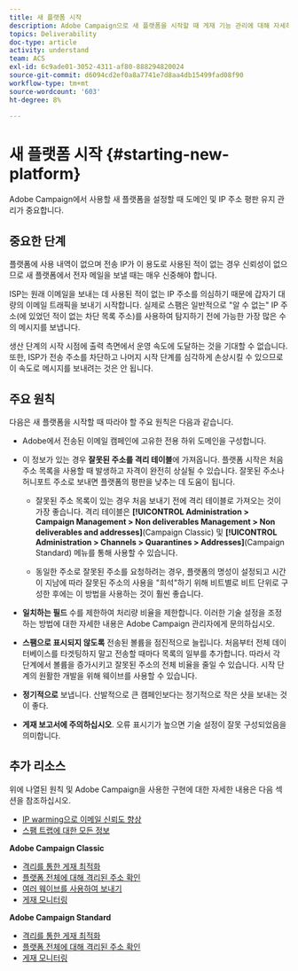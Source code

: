 ```yaml
---
title: 새 플랫폼 시작
description: Adobe Campaign으로 새 플랫폼을 시작할 때 게재 기능 관리에 대해 자세히 알아보십시오.
topics: Deliverability
doc-type: article
activity: understand
team: ACS
exl-id: 6c9ade01-3052-4311-af80-888294820024
source-git-commit: d6094cd2ef0a8a7741e7d8aa4db15499fad08f90
workflow-type: tm+mt
source-wordcount: '603'
ht-degree: 8%

---
```


# 새 플랫폼 시작 {#starting-new-platform}

Adobe Campaign에서 사용할 새 플랫폼을 설정할 때 도메인 및 IP 주소 평판 유지 관리가 중요합니다.

## 중요한 단계

플랫폼에 사용 내역이 없으며 전송 IP가 이 용도로 사용된 적이 없는 경우 신뢰성이 없으므로 새 플랫폼에서 전자 메일을 보낼 때는 매우 신중해야 합니다.

ISP는 원래 이메일을 보내는 데 사용된 적이 없는 IP 주소를 의심하기 때문에 갑자기 대량의 이메일 트래픽을 보내기 시작합니다. 실제로 스팸은 일반적으로 &quot;알 수 없는&quot; IP 주소(에 있었던 적이 없는 차단 목록 주소)를 사용하여 탐지하기 전에 가능한 가장 많은 수의 메시지를 보냅니다.

생산 단계의 시작 시점에 출력 측면에서 운영 속도에 도달하는 것을 기대할 수 없습니다. 또한, ISP가 전송 주소를 차단하고 나머지 시작 단계를 심각하게 손상시킬 수 있으므로 이 속도로 메시지를 보내려는 것은 안 됩니다.

## 주요 원칙

다음은 새 플랫폼을 시작할 때 따라야 할 주요 원칙은 다음과 같습니다.

* Adobe에서 전송된 이메일 캠페인에 고유한 전용 하위 도메인을 구성합니다.

* 이 정보가 있는 경우 **잘못된 주소를 격리 테이블**에 가져옵니다.
플랫폼 시작은 처음 주소 목록을 사용할 때 발생하고 자격이 완전히 상실될 수 있습니다. 잘못된 주소나 허니포트 주소로 보내면 플랫폼의 평판을 낮추는 데 도움이 됩니다.

   * 잘못된 주소 목록이 있는 경우 처음 보내기 전에 격리 테이블로 가져오는 것이 가장 좋습니다. 격리 테이블은 **[!UICONTROL Administration > Campaign Management > Non deliverables Management > Non deliverables and addresses]**(Campaign Classic) 및 **[!UICONTROL Administration > Channels > Quarantines > Addresses]**(Campaign Standard) 메뉴를 통해 사용할 수 있습니다.

   * 동일한 주소로 잘못된 주소를 요청하려는 경우, 플랫폼의 명성이 설정되고 시간이 지남에 따라 잘못된 주소의 사용을 &quot;희석&quot;하기 위해 비트별로 비트 단위로 구성한 후에는 이 방법을 사용하는 것이 훨씬 좋습니다.

* **일치하는 필드** 수를 제한하여 처리량 비율을 제한합니다. 이러한 기술 설정을 조정하는 방법에 대한 자세한 내용은 Adobe Campaign 관리자에게 문의하십시오.

* **스팸으로 표시되지 않도록** 전송된 볼륨을 점진적으로 늘립니다. 처음부터 전체 데이터베이스를 타겟팅하지 말고 전송할 때마다 목록의 일부를 추가합니다. 따라서 각 단계에서 볼륨을 증가시키고 잘못된 주소의 전체 비율을 줄일 수 있습니다. 시작 단계의 원활한 개발을 위해 웨이브를 사용할 수 있습니다.

* **정기적으로** 보냅니다. 산발적으로 큰 캠페인보다는 정기적으로 작은 샷을 보내는 것이 좋다.
* **게재 보고서에 주의하십시오**. 오류 표시기가 높으면 기술 설정이 잘못 구성되었음을 의미합니다.

## 추가 리소스

위에 나열된 원칙 및 Adobe Campaign을 사용한 구현에 대한 자세한 내용은 다음 섹션을 참조하십시오.

* [IP warming으로 이메일 신뢰도 향상](../../help/additional-resources/increase-reputation-with-ip-warming.md)
* [스팸 트랩에 대한 모든 정보](../../help/additional-resources/all-about-spam-traps.md)

**Adobe Campaign Classic**

* [격리를 통한 게재 최적화](https://experienceleague.adobe.com/docs/campaign-classic/using/sending-messages/monitoring-deliveries/understanding-quarantine-management.html#optimizing-your-delivery-through-quarantines)
* [플랫폼 전체에 대해 격리된 주소 확인](https://experienceleague.adobe.com/docs/campaign-classic/using/sending-messages/monitoring-deliveries/understanding-quarantine-management.html#identifying-quarantined-addresses-for-the-entire-platform)
* [여러 웨이브를 사용하여 보내기](https://experienceleague.adobe.com/docs/campaign-classic/using/sending-messages/key-steps-when-creating-a-delivery/steps-sending-the-delivery.html#sending-using-multiple-waves)
* [게재 모니터링](https://experienceleague.adobe.com/docs/campaign-classic/using/sending-messages/monitoring-deliveries/about-delivery-monitoring.html?lang=ko)

**Adobe Campaign Standard**

* [격리를 통한 게재 최적화](https://experienceleague.adobe.com/docs/campaign-standard/using/testing-and-sending/monitoring-messages/understanding-quarantine-management.html#optimizing-your-delivery-through-quarantines)
* [플랫폼 전체에 대해 격리된 주소 확인](https://experienceleague.adobe.com/docs/campaign-standard/using/testing-and-sending/monitoring-messages/understanding-quarantine-management.html)
* [게재 모니터링](https://experienceleague.adobe.com/docs/campaign-standard/using/testing-and-sending/monitoring-messages/monitoring-a-delivery.html)
